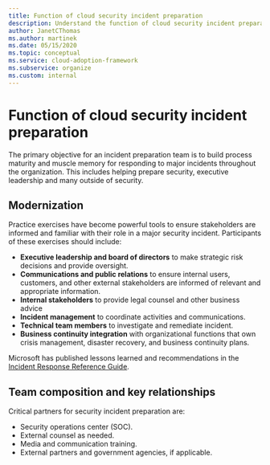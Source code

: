 ```yaml
---
title: Function of cloud security incident preparation
description: Understand the function of cloud security incident preparation.
author: JanetCThomas
ms.author: martinek
ms.date: 05/15/2020
ms.topic: conceptual
ms.service: cloud-adoption-framework
ms.subservice: organize
ms.custom: internal
---
```


# Function of cloud security incident preparation

The primary objective for an incident preparation team is to build process maturity and muscle memory for responding to major incidents throughout the organization. This includes helping prepare security, executive leadership and many outside of security.

## Modernization

Practice exercises have become powerful tools to ensure stakeholders are informed and familiar with their role in a major security incident. Participants of these exercises should include:

- **Executive leadership and board of directors** to make strategic risk decisions and provide oversight.
- **Communications and public relations** to ensure internal users, customers, and other external stakeholders are informed of relevant and appropriate information.
- **Internal stakeholders** to provide legal counsel and other business advice
- **Incident management** to coordinate activities and communications.
- **Technical team members** to investigate and remediate incident.
- **Business continuity integration** with organizational functions that own crisis management, disaster recovery, and business continuity plans.

<!-- docutune:casing "Incident Response Reference Guide" -->

Microsoft has published lessons learned and recommendations in the [Incident Response Reference Guide](https://aka.ms/irrg).

## Team composition and key relationships

Critical partners for security incident preparation are:

- Security operations center (SOC).
- External counsel as needed.
- Media and communication training.
- External partners and government agencies, if applicable.

